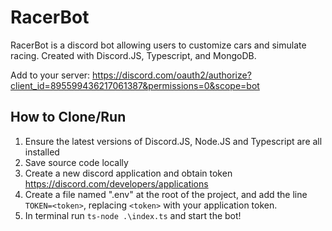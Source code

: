 # RacerBot
RacerBot is a discord bot allowing users to customize cars and simulate racing. Created with Discord.JS, Typescript, and MongoDB.

Add to your server:
https://discord.com/oauth2/authorize?client_id=895599436217061387&permissions=0&scope=bot

## How to Clone/Run
1. Ensure the latest versions of Discord.JS, Node.JS and Typescript are all installed
3. Save source code locally
4. Create a new discord application and obtain token https://discord.com/developers/applications
5. Create a file named ".env" at the root of the project, and add the line `TOKEN=<token>`, replacing `<token>` with your application token.
6. In terminal run `ts-node .\index.ts` and start the bot!
